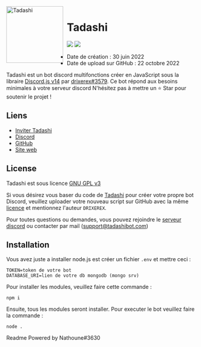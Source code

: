 <img width="150" height="150" align="left" style="float: left; margin: 0 10px 0 0;" alt="Tadashi" src="https://zupimages.net/up/22/42/pq3o.png">  

# Tadashi

[![](https://img.shields.io/discord/1023159173611016232.svg?logo=discord&colorB=7289DA)](https://discord.gg/HCH8zjtWkJ)
[![](https://img.shields.io/badge/discord.js-v14.0.0-blue.svg?logo=npm)](https://github.com/discordjs)

* Date de création : 30 juin 2022
* Date de upload sur GitHub : 22 octobre 2022

Tadashi est un bot discord multifonctions créer en JavaScript sous la libraire [Discord.js v14](https://discord.js.org) par [drixerex#3579](https://github.com/drixerex). Ce bot répond aux besoins minimales à votre serveur discord
N'hésitez pas à mettre un ⭐ Star pour soutenir le projet !

## Liens

*   [Inviter Tadashi](https://invite.tadashibot.com/) 
*   [Discord](https://discord.gg/HCH8zjtWkJ)
*   [GitHub](https://github.com/tadashidiscordbot/tadashi)
*   [Site web](https://tadashibot.com)

## License

Tadashi est sous licence [GNU GPL v3](https://www.gnu.org/licenses/gpl-3.0.en.html)

Si vous désirez vous baser du code de [Tadashi](https://invite.tadashibot.com/) pour créer votre propre bot Discord, veuillez uploader votre nouveau script sur GitHub avec la même [licence](https://github.com/tadashidiscordbot/tadashi/blob/main/LICENSE) et mentionnez l'auteur `DRIXEREX`.

Pour toutes questions ou demandes, vous pouvez rejoindre le [serveur discord](https://discord.gg/HCH8zjtWkJ) ou contacter par mail (support@tadashibot.com)

## Installation

Vous avez juste a installer node.js est créer un fichier `.env` et mettre ceci :

```
TOKEN=token de votre bot
DATABASE_URI=lien de votre db mongodb (mongo srv)
```

Pour installer les modules, veuillez faire cette commande :

```
npm i
```

Ensuite, tous les modules seront installer. Pour executer le bot veuillez faire la commande :

```
node .
```

Readme Powered by Nathoune#3630
